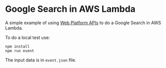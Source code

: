 Google Search in AWS Lambda
===========================

A simple example of using [Web Platform APIs](https://github.com/wiktor-k/aws-lambda-web) to do a Google Search in AWS Lambda.

To do a local test use:

    npm install
	npm run event

The input data is in `event.json` file.
